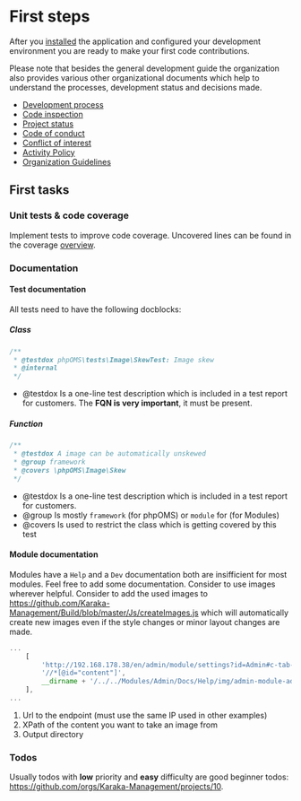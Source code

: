 # First steps

After you [installed]({%}?page=general/setup.md) the application and configured your development environment you are ready to make your first code contributions.

Please note that besides the general development guide the organization also provides various other organizational documents which help to understand the processes, development status and decisions made.

* [Development process](https://github.com/Karaka-Management/Organization-Guide/blob/master/Processes/01_Development.md)
* [Code inspection]({%}?page=quality/inspections)
* [Project status](https://github.com/orgs/Karaka-Management/projects/10)
* [Code of conduct](https://github.com/Karaka-Management/Organization-Guide/blob/master/Policies%20%26%20Guidelines/Code%20of%20Conduct.md)
* [Conflict of interest](https://github.com/Karaka-Management/Organization-Guide/blob/master/Policies%20%26%20Guidelines/Conflict%20of%20Interest%20Policy.md)
* [Activity Policy](https://github.com/Karaka-Management/Organization-Guide/blob/master/Policies%20%26%20Guidelines/Organization%20Activity%20Policy.md)
* [Organization Guidelines](https://github.com/Karaka-Management/Organization-Guide/blob/master/Policies%20%26%20Guidelines/Organization%20Guidelines.md)

## First tasks

### Unit tests & code coverage

Implement tests to improve code coverage. Uncovered lines can be found in the coverage [overview](https://dev.jingga.app/src/Karaka/build/coverage/).

### Documentation

#### Test documentation

All tests need to have the following docblocks:

##### Class

```php
/**
 * @testdox phpOMS\tests\Image\SkewTest: Image skew
 * @internal
 */
```

* @testdox Is a one-line test description which is included in a test report for customers. The **FQN is very important**, it must be present.

##### Function

```php
/**
 * @testdox A image can be automatically unskewed
 * @group framework
 * @covers \phpOMS\Image\Skew
 */
```

* @testdox Is a one-line test description which is included in a test report for customers.
* @group Is mostly `framework` (for phpOMS) or `module` for (for Modules)
* @covers Is used to restrict the class which is getting covered by this test

#### Module documentation

Modules have a `Help` and a `Dev` documentation both are insifficient for most modules. Feel free to add some documentation. Consider to use images wherever helpful. Consider to add the used images to https://github.com/Karaka-Management/Build/blob/master/Js/createImages.js which will automatically create new images even if the style changes or minor layout changes are made.

```js
...
    [
        'http://192.168.178.38/en/admin/module/settings?id=Admin#c-tab-3',
        '//*[@id="content"]',
        __dirname + '/../../Modules/Admin/Docs/Help/img/admin-module-admin-settings-design.png'
    ],
...
```

1. Url to the endpoint (must use the same IP used in other examples)
2. XPath of the content you want to take an image from
3. Output directory

### Todos

Usually todos with **low** priority and **easy** difficulty are good beginner todos: https://github.com/orgs/Karaka-Management/projects/10.
